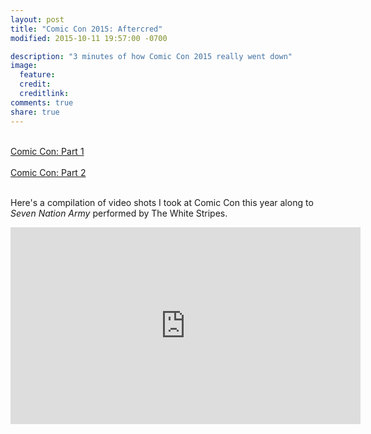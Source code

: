 ```yaml
---
layout: post
title: "Comic Con 2015: Aftercred"
modified: 2015-10-11 19:57:00 -0700

description: "3 minutes of how Comic Con 2015 really went down"
image:
  feature: 
  credit: 
  creditlink: 
comments: true
share: true
---
```

<br>
<a href="/comic-con-2015">Comic Con: Part 1</a>
<br><br>
<a href="/comic-con-2015-2">Comic Con: Part 2</a>

<br>Here's a compilation of video shots I took at Comic Con this year along to <i>Seven Nation Army</i> performed by The White Stripes.


<iframe width="560" height="315" src="https://www.youtube.com/embed/Uyp03IPZq1o" frameborder="0" allowfullscreen></iframe>

